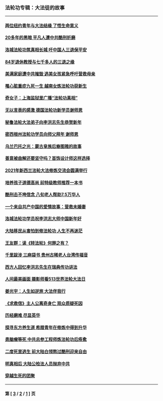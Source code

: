### 法轮功专辑：大法徒的故事
---
#### [两位纽约青年与大法结缘 了悟生命意义](../../pages/nf1147481/n14002785.md?09030430) 
#### [20多年的黑暗 平凡人遭中共酷刑折磨](../../pages/nf1147481/n13997976.md?09030430) 
#### [洛城法轮功筑真相长城 吁中国人三退保平安](../../pages/nf1147481/n13892471.md?09030430) 
#### [84岁退休教授与七千多人的三退之缘](../../pages/nf1147481/n13796650.md?09030430) 
#### [美满家庭遭中共摧毁 逃美女孩紧急呼吁营救母亲](../../pages/nf1147481/n13792859.md?09030430) 
#### [罹心脏重症九死一生 越南女炼法轮功获新生](../../pages/nf1147481/n13732766.md?09030430) 
#### [奇女子：上海监狱里广播“法轮功真相”](../../pages/nf1147481/n13726443.md?09030430) 
#### [无以言表的感激 德国法轮功新学员谢师恩](../../pages/nf1147481/n13543790.md?09030430) 
#### [秘鲁法轮大法弟子向李洪志先生恭贺新年](../../pages/nf1147481/n13540182.md?09030430) 
#### [密西根州法轮功学员向师父拜年 谢师恩](../../pages/nf1147481/n13538183.md?09030430) 
#### [乌兰巴托之光：蒙古皇族后裔图雅的故事](../../pages/nf1147481/n13155759.md?09030430) 
#### [善意被曲解还要坚守吗？首饰设计师这样选择](../../pages/nf1147481/n13077575.md?09030430) 
#### [2021年新西兰法轮大法修炼交流会圆满举行](../../pages/nf1147481/n13033149.md?09030430) 
#### [培养孩子道德高尚 前特级教师推荐一本书](../../pages/nf1147481/n12938640.md?09030430) 
#### [酷刑击不垮信念 八旬老人帮助7.5万华人](../../pages/nf1147481/n12880712.md?09030430) 
#### [一个来自共产中国的爱情故事：营救未婚妻](../../pages/nf1147481/n12778386.md?09030430) 
#### [洛城法轮功学员祝李洪志大师中国新年好](../../pages/nf1147481/n12724685.md?09030430) 
#### [大陆移民从害怕到修法轮功 人生不再迷茫](../../pages/nf1147481/n12414325.md?09030430) 
#### [王友群：读《转法轮》何罪之有？](../../pages/nf1147481/n12408647.md?09030430) 
#### [千里跋涉 三麻袋书 贵州古稀老人台湾传福音](../../pages/nf1147481/n12198750.md?09030430) 
#### [西方人回忆李洪志先生在瑞典传功讲法](../../pages/nf1147481/n12099607.md?09030430) 
#### [人间最美画面 摄影师看513世界法轮大法日](../../pages/nf1147481/n12094118.md?09030430) 
#### [姜光宇：人生如逆旅 大法伴我行](../../pages/nf1147481/n12088664.md?09030430) 
#### [《求救信》主人公离奇身亡 观众质疑死因](../../pages/nf1147481/n11845215.md?09030430) 
#### [历经磨难 尽显英华](../../pages/nf1147481/n11723297.md?09030430) 
#### [探寻东方养生道 希腊青年在修炼中得到升华](../../pages/nf1147481/n11494502.md?09030430) 
#### [患脑瘤等死 中共总参工程师炼法轮功后痊愈](../../pages/nf1147481/n11466682.md?09030430) 
#### [二度死里逃生 前大陆白领熬过酷刑迎来自由](../../pages/nf1147481/n11368594.md?09030430) 
#### [明真相后 大陆公检法人员抛弃中共](../../pages/nf1147481/n11358618.md?09030430) 
#### [穿越生死的团聚](../../pages/nf1147481/n11258922.md?09030430) 

---
#### 第 [ [3](./3.md?09030430) / [2](./2.md?09030430) / [1](./1.md?09030430) ] 页
